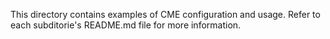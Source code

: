 This directory contains examples of CME configuration and usage.
Refer to each subditorie's README.md file for more information.

